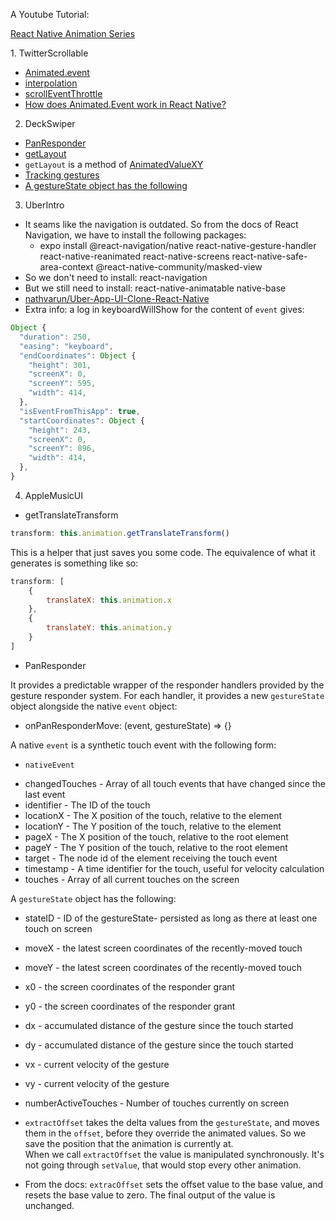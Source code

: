 A Youtube Tutorial:

[React Native Animation Series](https://www.youtube.com/watch?v=LP6zmnMcHR0&list=PLy9JCsy2u97k6olfalMTA_XSPz4pNuT46)


1. TwitterScrollable
- [Animated.event](https://animationbook.codedaily.io/animated-event/)
- [interpolation](https://facebook.github.io/react-native/docs/animations#interpolation)
- [scrollEventThrottle](https://reactnative.dev/docs/scrollview#scrolleventthrottle)
- [How does Animated.Event work in React Native?](https://stackoverflow.com/questions/43510145/how-does-animated-event-work-in-react-native)


2. DeckSwiper
- [PanResponder](https://facebook.github.io/react-native/docs/panresponder)
- [getLayout](https://animationbook.codedaily.io/get-layout/)
- `getLayout` is a method of [AnimatedValueXY](https://facebook.github.io/react-native/docs/animatedvaluexy#getlayout)
- [Tracking gestures](https://facebook.github.io/react-native/docs/animations#tracking-gestures)
- [A gestureState object has the following](https://facebook.github.io/react-native/docs/panresponder#__docusaurus)
    

3. UberIntro
- It seams like the navigation is outdated. So from the docs of React Navigation, we have to install the following packages: 
    * expo install @react-navigation/native react-native-gesture-handler react-native-reanimated react-native-screens react-native-safe-area-context @react-native-community/masked-view
- So we don't need to install: react-navigation
- But we still need to install: react-native-animatable native-base
- [nathvarun/Uber-App-UI-Clone-React-Native](https://github.com/nathvarun/Uber-App-UI-Clone-React-Native)
- Extra info: a log in keyboardWillShow for the content of `event` gives:  
```js
Object {
  "duration": 250,
  "easing": "keyboard",
  "endCoordinates": Object {
    "height": 301,
    "screenX": 0,
    "screenY": 595,
    "width": 414,
  },
  "isEventFromThisApp": true,
  "startCoordinates": Object {
    "height": 243,
    "screenX": 0,
    "screenY": 896,
    "width": 414,
  },
}
```

4. AppleMusicUI
-  getTranslateTransform
  ```js 
  transform: this.animation.getTranslateTransform()
  ```

  This is a helper that just saves you some code. 
  The equivalence of what it generates 
  is something like so:

  ```js
  transform: [
      {
          translateX: this.animation.x
      },
      {
          translateY: this.animation.y
      }
  ]
  ```
* PanResponder

It provides a predictable wrapper of the responder handlers provided by the gesture responder system. For each handler, it provides a new `gestureState` object alongside the native `event` object:

- onPanResponderMove: (event, gestureState) => {}

A native `event` is a synthetic touch event with the following form:

* `nativeEvent`
- changedTouches - Array of all touch events that have changed since the last event
- identifier - The ID of the touch
- locationX - The X position of the touch, relative to the element
- locationY - The Y position of the touch, relative to the element
- pageX - The X position of the touch, relative to the root element
- pageY - The Y position of the touch, relative to the root element
- target - The node id of the element receiving the touch event
- timestamp - A time identifier for the touch, useful for velocity calculation
- touches - Array of all current touches on the screen

A `gestureState` object has the following:

- stateID - ID of the gestureState- persisted as long as there at least one touch on screen
- moveX - the latest screen coordinates of the recently-moved touch
- moveY - the latest screen coordinates of the recently-moved touch
- x0 - the screen coordinates of the responder grant
- y0 - the screen coordinates of the responder grant
- dx - accumulated distance of the gesture since the touch started
- dy - accumulated distance of the gesture since the touch started
- vx - current velocity of the gesture
- vy - current velocity of the gesture
- numberActiveTouches - Number of touches currently on screen

- `extractOffset` takes the delta values from the `gestureState`, and moves them in the `offset`,  before they override the animated values. So we save the position that the animation is currently at.          
When we call `extractOffset` the value is manipulated synchronously. It's not going through `setValue`, that would stop every other animation.

- From the docs:
`extracOffset` sets the offset value to the base value,  and resets the base value to zero. The final output of the value is unchanged.